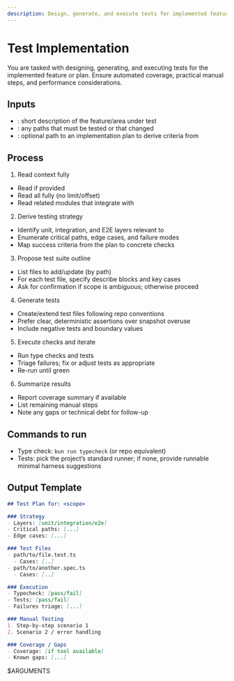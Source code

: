 ```yaml
---
description: Design, generate, and execute tests for implemented features
---
```


# Test Implementation

You are tasked with designing, generating, and executing tests for the implemented feature or plan. Ensure automated coverage, practical manual steps, and performance considerations.

## Inputs
- <scope>: short description of the feature/area under test
- <files>: any paths that must be tested or that changed
- <plan>: optional path to an implementation plan to derive criteria from

## Process

1) Read context fully
- Read <plan> if provided
- Read all <files> fully (no limit/offset)
- Read related modules that integrate with <files>

2) Derive testing strategy
- Identify unit, integration, and E2E layers relevant to <scope>
- Enumerate critical paths, edge cases, and failure modes
- Map success criteria from the plan to concrete checks

3) Propose test suite outline
- List files to add/update (by path)
- For each test file, specify describe blocks and key cases
- Ask for confirmation if scope is ambiguous; otherwise proceed

4) Generate tests
- Create/extend test files following repo conventions
- Prefer clear, deterministic assertions over snapshot overuse
- Include negative tests and boundary values

5) Execute checks and iterate
- Run type checks and tests
- Triage failures; fix or adjust tests as appropriate
- Re-run until green

6) Summarize results
- Report coverage summary if available
- List remaining manual steps
- Note any gaps or technical debt for follow-up

## Commands to run
- Type check: `bun run typecheck` (or repo equivalent)
- Tests: pick the project’s standard runner; if none, provide runnable minimal harness suggestions

## Output Template
```markdown
## Test Plan for: <scope>

### Strategy
- Layers: [unit/integration/e2e]
- Critical paths: [...]
- Edge cases: [...]

### Test Files
- path/to/file.test.ts
  - Cases: [..]
- path/to/another.spec.ts
  - Cases: [..]

### Execution
- Typecheck: [pass/fail]
- Tests: [pass/fail]
- Failures triage: [...]

### Manual Testing
1. Step-by-step scenario 1
2. Scenario 2 / error handling

### Coverage / Gaps
- Coverage: [if tool available]
- Known gaps: [...]
```

<scope>$ARGUMENTS</scope>
